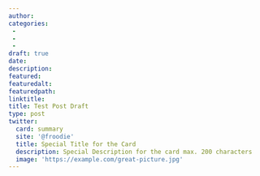 ```yaml
---
author:
categories:
 - 
 - 
 - 
draft: true
date:
description:
featured:
featuredalt:
featuredpath:
linktitle:
title: Test Post Draft
type: post
twitter:
  card: summary
  site: '@froodie'
  title: Special Title for the Card
  description: Special Description for the card max. 200 characters
  image: 'https://example.com/great-picture.jpg'
---
```

